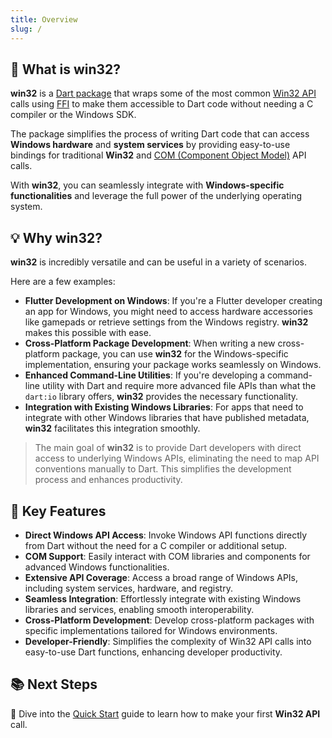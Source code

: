 ```yaml
---
title: Overview
slug: /
---
```


## 🎯 What is win32?

**win32** is a [Dart package] that wraps some of the most common [Win32 API] calls
using [FFI] to make them accessible to Dart code without needing a C compiler
or the Windows SDK.

The package simplifies the process of writing Dart code that can access
**Windows hardware** and **system services** by providing easy-to-use bindings
for traditional **Win32** and [COM (Component Object Model)][COM] API calls.

With **win32**, you can seamlessly integrate with **Windows-specific
functionalities** and leverage the full power of the underlying operating system.

## 💡 Why win32?

**win32** is incredibly versatile and can be useful in a variety of scenarios.

Here are a few examples:

- **Flutter Development on Windows**: If you're a Flutter developer creating an
  app for Windows, you might need to access hardware accessories like gamepads
  or retrieve settings from the Windows registry. **win32** makes this possible
  with ease.
- **Cross-Platform Package Development**: When writing a new cross-platform
  package, you can use **win32** for the Windows-specific implementation,
  ensuring your package works seamlessly on Windows.
- **Enhanced Command-Line Utilities**: If you're developing a command-line
  utility with Dart and require more advanced file APIs than what the `dart:io`
  library offers, **win32** provides the necessary functionality.
- **Integration with Existing Windows Libraries**: For apps that need to
  integrate with other Windows libraries that have published metadata, **win32**
  facilitates this integration smoothly.

> The main goal of **win32** is to provide Dart developers with direct access to
underlying Windows APIs, eliminating the need to map API conventions manually to
Dart. This simplifies the development process and enhances productivity.

## 🌟 Key Features

- **Direct Windows API Access**: Invoke Windows API functions directly from Dart
  without the need for a C compiler or additional setup.
- **COM Support**: Easily interact with COM libraries and components for
  advanced Windows functionalities.
- **Extensive API Coverage**: Access a broad range of Windows APIs, including
  system services, hardware, and registry.
- **Seamless Integration**: Effortlessly integrate with existing Windows
  libraries and services, enabling smooth interoperability.
- **Cross-Platform Development**: Develop cross-platform packages with specific
  implementations tailored for Windows environments.
- **Developer-Friendly**: Simplifies the complexity of Win32 API calls into
  easy-to-use Dart functions, enhancing developer productivity.

## 📚 Next Steps

📘 Dive into the [Quick Start](/docs/getting-started/quick-start) guide to learn
how to make your first **Win32 API** call.

[COM]: https://learn.microsoft.com/windows/win32/com/component-object-model--com--portal
[Dart package]: https://pub.dev/packages/win32
[FFI]: https://dart.dev/guides/libraries/c-interop
[Win32 API]: https://learn.microsoft.com/windows/win32/api/
